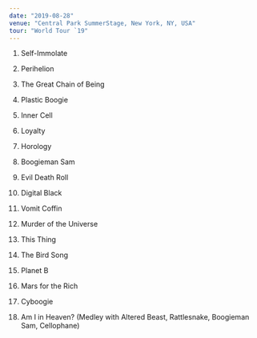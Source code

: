```yaml
---
date: "2019-08-28"
venue: "Central Park SummerStage, New York, NY, USA"
tour: "World Tour `19"
---
```



 1. Self-Immolate

 2. Perihelion

 3. The Great Chain of Being

 4. Plastic Boogie

 5. Inner Cell

 6. Loyalty

 7. Horology

 8. Boogieman Sam

 9. Evil Death Roll

10. Digital Black

11. Vomit Coffin

12. Murder of the Universe

13. This Thing

14. The Bird Song

15. Planet B

16. Mars for the Rich

17. Cyboogie

18. Am I in Heaven?
    (Medley with Altered Beast, Rattlesnake, Boogieman Sam, Cellophane)
